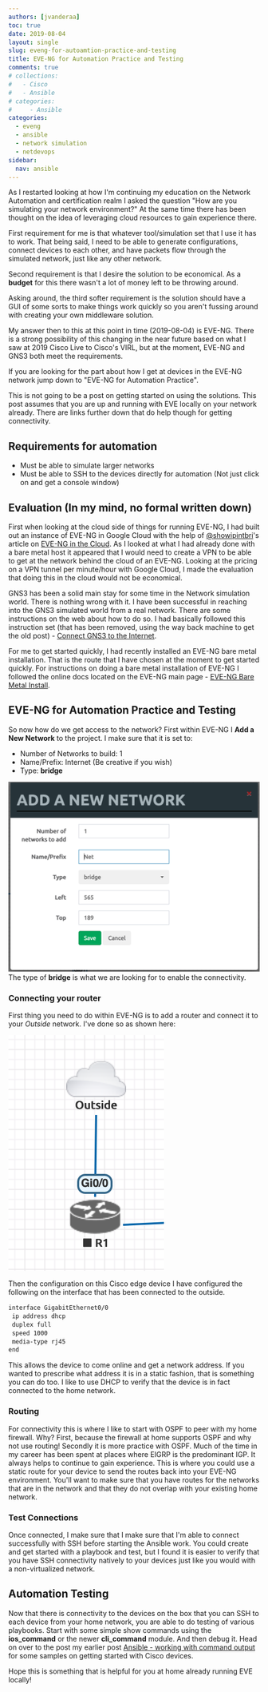 ```yaml
---
authors: [jvanderaa]
toc: true
date: 2019-08-04
layout: single
slug: eveng-for-autoamtion-practice-and-testing
title: EVE-NG for Automation Practice and Testing
comments: true
# collections:
#   - Cisco
#   - Ansible
# categories:
#     - Ansible
categories:
  - eveng
  - ansible
  - network simulation
  - netdevops
sidebar:
  nav: ansible
---
```


As I restarted looking at how I'm continuing my education on the Network
Automation and certification realm I asked the question "How are you simulating
your network environment?" At the same time there has been thought on the idea
of leveraging cloud resources to gain experience there.  

<!-- more -->

First requirement for me is that whatever tool/simulation set that I use it has
to work. That being said, I need to be able to generate configurations, connect
devices to each other, and have packets flow through the simulated network, just
like any other network.

Second requirement is that I desire the solution to be economical. As a
**budget** for this there wasn't a lot of money left to be throwing around.  

Asking around, the third softer requirement is the solution should have a GUI of
some sorts to make things work quickly so you aren't fussing around with
creating your own middleware solution.  

My answer then to this at this point in time (2019-08-04) is EVE-NG. There is a
strong possibility of this changing in the near future based on what I saw at
2019 Cisco Live to Cisco's VIRL, but at the moment, EVE-NG and GNS3 both meet
the requirements.

If you are looking for the part about how I get at devices in the EVE-NG network
jump down to "EVE-NG for Automation Practice".  

This is not going to be a post on getting started on using the solutions.
This post assumes that you are up and running with EVE locally on your network
already. There are links further down that do help though for getting
connectivity.

## Requirements for automation

- Must be able to simulate larger networks
- Must be able to SSH to the devices directly for automation (Not just click on
and get a console window)

## Evaluation (In my mind, no formal written down)

First when looking at the cloud side of things for running EVE-NG, I had built
out an instance of EVE-NG in Google Cloud with the help of
[@showipintbri](https://twitter.com/showipintbri)'s article on
[EVE-NG in the Cloud](https://showipintbri.blogspot.com/2018/08/eve-ng-in-cloud.html).
As I looked at what I had already done with a bare metal host it appeared that
I would need to create a VPN to be able to get at the network behind the cloud
of an EVE-NG. Looking at the pricing on a VPN tunnel per minute/hour with Google
Cloud, I made the evaluation that doing this in the cloud would not be
economical.  

GNS3 has been a solid main stay for some time in the Network simulation world.
There is nothing wrong with it. I have been successful in reaching into the
GNS3 simulated world from a real network. There are some instructions on the web
about how to do so. I had basically followed this instruction set (that has been removed, using the
way back machine to get the old post) - 
[Connect GNS3 to the Internet](https://web.archive.org/web/20190521002219/https://docs.gns3.com/1vFs-KENh2uUFfb47Q2oeSersmEK4WahzWX-HrMIMd00/index.html).  

For me to get started quickly, I had recently installed an EVE-NG bare metal
installation. That is the route that I have chosen at the moment to get started
quickly. For instructions on doing a bare metal installation of EVE-NG I
followed the online docs located on the EVE-NG main page - 
[EVE-NG Bare Metal Install](https://www.eve-ng.net/documentation/installation/bare-install).

## EVE-NG for Automation Practice and Testing

So now how do we get access to the network? First within EVE-NG I **Add a New
Network** to the project. I make sure that it is set to:

* Number of Networks to build: 1
* Name/Prefix: Internet (Be creative if you wish)
* Type: **bridge**

![EVE-NG Bridge Net](../../images/2019/07/eveng_add_bridge_net.png)  
The type of **bridge** is what we are looking for to enable the connectivity.  

### Connecting your router

First thing you need to do within EVE-NG is to add a router and connect it to
your _Outside_ network. I've done so as shown here:

![EVE-NG Router Host](../../images/2019/07/eveng_add_bridge_host.png)  

Then the configuration on this Cisco edge device I have configured the following
on the interface that has been connected to the outside.

```bash
interface GigabitEthernet0/0
 ip address dhcp
 duplex full
 speed 1000
 media-type rj45
end
```

This allows the device to come online and get a network address. If you wanted
to prescribe what address it is in a static fashion, that is something you can
do too. I like to use DHCP to verify that the device is in fact connected to the
home network.  

### Routing

For connectivity this is where I like to start with OSPF to peer with my home
firewall. Why? First, because the firewall at home supports OSPF and why not use
routing! Secondly it is more practice with OSPF. Much of the time in my career
has been spent at places where EIGRP is the predominant IGP. It always helps to
continue to gain experience. This is where you could use a static route for your
device to send the routes back into your EVE-NG environment. You'll want to make
sure that you have routes for the networks that are in the network and that they
do not overlap with your existing home network.  

### Test Connections

Once connected, I make sure that I make sure that I'm able to connect
successfully with SSH before starting the Ansible work. You could create and get
started with a playbook and test, but I found it is easier to verify that you
have SSH connectivity natively to your devices just like you would with a
non-virtualized network.  

## Automation Testing

Now that there is connectivity to the devices on the box that you can SSH to
each device from your home network, you are able to do testing of various
playbooks. Start with some simple show commands using the **ios_command** or the
newer **cli_command** module. And then debug it. Head on over to the post my
earlier post
[Ansible - working with command output](https://josh-v.com/blog/2019/01/05/ansible-output-work.html)
for some samples on getting started with Cisco devices.  

Hope this is something that is helpful for you at home already running EVE
locally!